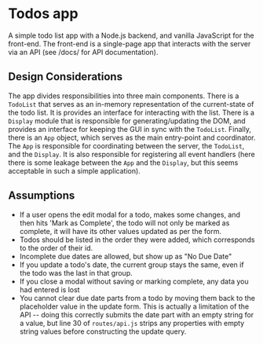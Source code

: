# Todos app

A simple todo list app with a Node.js backend, and vanilla JavaScript for the
front-end. The front-end is a single-page app that interacts with the server
via an API (see /docs/ for API documentation).

## Design Considerations

The app divides responsibilities into three main components. There is a `TodoList`
that serves as an in-memory representation of the current-state of the todo list.
It is provides an interface for interacting with the list. There is a `Display`
module that is responsible for generating/updating the DOM, and provides an
interface for keeping the GUI in sync with the `TodoList`. Finally, there is an
`App` object, which serves as the main entry-point and coordinator. The `App` is
responsible for coordinating between the server, the `TodoList`, and the `Display`.
It is also responsible for registering all event handlers (here there is some
leakage between the `App` and the `Display`, but this seems acceptable in such
a simple application).

## Assumptions

- If a user opens the edit modal for a todo, makes some changes, and then hits 
'Mark as Complete', the todo will not only be marked as complete, it will have its
other values updated as per the form.
- Todos should be listed in the order they were added, which corresponds to the order
of their id.
- Incomplete due dates are allowed, but show up as "No Due Date"
- If you update a todo's date, the current group stays the same, even if the
todo was the last in that group.
- If you close a modal without saving or marking complete, any data you had
entered is lost
- You cannot clear due date parts from a todo by moving them back to the placeholder
value in the update form. This is actually a limitation of the API -- doing this
correctly submits the date part with an empty string for a value, but line 30 of
`routes/api.js` strips any properties with empty string values before constructing
the update query.